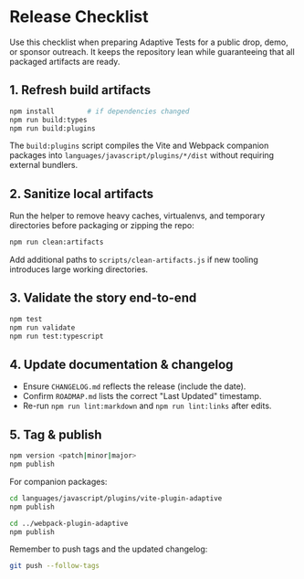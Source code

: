 # Release Checklist

Use this checklist when preparing Adaptive Tests for a public drop, demo, or
sponsor outreach. It keeps the repository lean while guaranteeing that all
packaged artifacts are ready.

## 1. Refresh build artifacts

```bash
npm install        # if dependencies changed
npm run build:types
npm run build:plugins
```

The `build:plugins` script compiles the Vite and Webpack companion packages into
`languages/javascript/plugins/*/dist` without requiring external bundlers.

## 2. Sanitize local artifacts

Run the helper to remove heavy caches, virtualenvs, and temporary directories
before packaging or zipping the repo:

```bash
npm run clean:artifacts
```

Add additional paths to `scripts/clean-artifacts.js` if new tooling introduces
large working directories.

## 3. Validate the story end-to-end

```bash
npm test
npm run validate
npm run test:typescript
```

## 4. Update documentation & changelog

- Ensure `CHANGELOG.md` reflects the release (include the date).
- Confirm `ROADMAP.md` lists the correct "Last Updated" timestamp.
- Re-run `npm run lint:markdown` and `npm run lint:links` after edits.

## 5. Tag & publish

```bash
npm version <patch|minor|major>
npm publish
```

For companion packages:

```bash
cd languages/javascript/plugins/vite-plugin-adaptive
npm publish

cd ../webpack-plugin-adaptive
npm publish
```

Remember to push tags and the updated changelog:

```bash
git push --follow-tags
```
